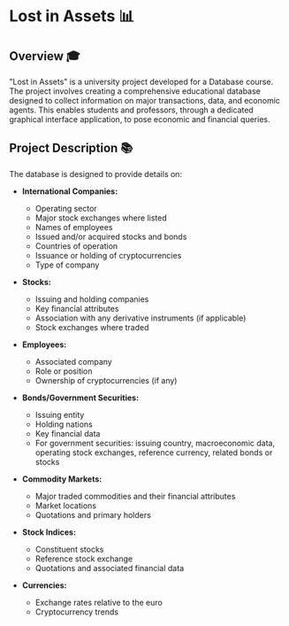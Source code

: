 # Lost in Assets 📊

## Overview 🎓
"Lost in Assets" is a university project developed for a Database course. The project involves creating a comprehensive educational database designed to collect information on major transactions, data, and economic agents. This enables students and professors, through a dedicated graphical interface application, to pose economic and financial queries.

## Project Description 📚
The database is designed to provide details on:

- **International Companies:**  
  - Operating sector  
  - Major stock exchanges where listed  
  - Names of employees  
  - Issued and/or acquired stocks and bonds  
  - Countries of operation  
  - Issuance or holding of cryptocurrencies  
  - Type of company

- **Stocks:**  
  - Issuing and holding companies  
  - Key financial attributes  
  - Association with any derivative instruments (if applicable)  
  - Stock exchanges where traded

- **Employees:**  
  - Associated company  
  - Role or position  
  - Ownership of cryptocurrencies (if any)

- **Bonds/Government Securities:**  
  - Issuing entity  
  - Holding nations  
  - Key financial data  
  - For government securities: issuing country, macroeconomic data, operating stock exchanges, reference currency, related bonds or stocks

- **Commodity Markets:**  
  - Major traded commodities and their financial attributes  
  - Market locations  
  - Quotations and primary holders

- **Stock Indices:**  
  - Constituent stocks  
  - Reference stock exchange  
  - Quotations and associated financial data

- **Currencies:**  
  - Exchange rates relative to the euro  
  - Cryptocurrency trends
